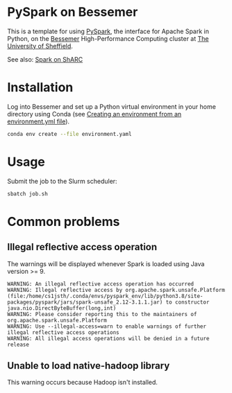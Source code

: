 # PySpark on Bessemer

This is a template for using [PySpark](https://spark.apache.org/docs/latest/api/python/index.html), the interface for Apache Spark in Python, on the [Bessemer](https://docs.hpc.shef.ac.uk/en/latest/bessemer/index.html) High-Performance Computing cluster at [The University of Sheffield](https://www.sheffield.ac.uk/).

See also: [Spark on ShARC](https://docs.hpc.shef.ac.uk/en/latest/sharc/software/apps/spark.html)

# Installation

Log into Bessemer and set up a Python virtual environment in your home directory using Conda (see [Creating an environment from an environment.yml file](https://conda.io/projects/conda/en/latest/user-guide/tasks/manage-environments.html#creating-an-environment-from-an-environment-yml-file)).

```bash
conda env create --file environment.yaml
```

# Usage

Submit the job to the Slurm scheduler:

```bash
sbatch job.sh
```

# Common problems

## Illegal reflective access operation

The warnings will be displayed whenever Spark is loaded using Java version >= 9.

```
WARNING: An illegal reflective access operation has occurred
WARNING: Illegal reflective access by org.apache.spark.unsafe.Platform (file:/home/cs1jsth/.conda/envs/pyspark_env/lib/python3.8/site-packages/pyspark/jars/spark-unsafe_2.12-3.1.1.jar) to constructor java.nio.DirectByteBuffer(long,int)
WARNING: Please consider reporting this to the maintainers of org.apache.spark.unsafe.Platform
WARNING: Use --illegal-access=warn to enable warnings of further illegal reflective access operations
WARNING: All illegal access operations will be denied in a future release
```

## Unable to load native-hadoop library

This warning occurs because Hadoop isn't installed.